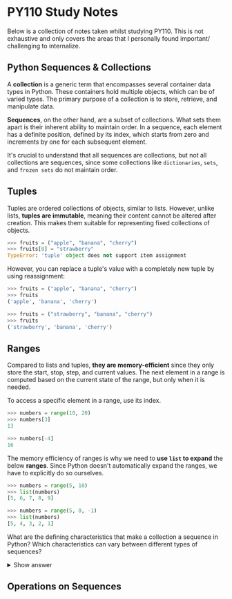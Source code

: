 # PY110 Study Notes 

Below is a collection of notes taken whilst studying PY110. This is not exhaustive and only covers the areas that I personally found important/ challenging to internalize. 

## Python Sequences & Collections

A **collection** is a generic term that encompasses several container data types in Python. These containers hold multiple objects, which can be of varied types. The primary purpose of a collection is to store, retrieve, and manipulate data.

**Sequences**, on the other hand, are a subset of collections. What sets them apart is their inherent ability to maintain order. In a sequence, each element has a definite position, defined by its index, which starts from zero and increments by one for each subsequent element.

It's crucial to understand that all sequences are collections, but not all collections are sequences, since some collections like `dictionaries`, `sets`, and `frozen sets` do not maintain order.

## Tuples

Tuples are ordered collections of objects, similar to lists. However, unlike lists, **tuples are immutable**, meaning their content cannot be altered after creation. This makes them suitable for representing fixed collections of objects.

```Python
>>> fruits = ("apple", "banana", "cherry")
>>> fruits[0] = "strawberry"
TypeError: 'tuple' object does not support item assignment
```

However, you can replace a tuple's value with a completely new tuple by using reassignment:

```Python
>>> fruits = ("apple", "banana", "cherry")
>>> fruits
('apple', 'banana', 'cherry')

>>> fruits = ("strawberry", "banana", "cherry")
>>> fruits
('strawberry', 'banana', 'cherry')
```

## Ranges 

Compared to lists and tuples, **they are memory-efficient** since they only store the start, stop, step, and current values. The next element in a range is computed based on the current state of the range, but only when it is needed.

To access a specific element in a range, use its index.

```Python
>>> numbers = range(10, 20)
>>> numbers[3]
13

>>> numbers[-4]
16
```

The memory efficiency of ranges is why we need to **use `list` to expand** the below **ranges**. Since Python doesn't automatically expand the ranges, we have to explicitly do so ourselves.

```Python
>>> numbers = range(5, 10)
>>> list(numbers)
[5, 6, 7, 8, 9]

>>> numbers = range(5, 0, -1)
>>> list(numbers)
[5, 4, 3, 2, 1]
```

What are the defining characteristics that make a collection a sequence in Python? Which characteristics can vary between different types of sequences?

<details>
<summary>Show answer</summary>
Sequences in Python are collections of items that are ordered and accessible by their position (index). All sequences support indexing, slicing, and iteration. However, some characteristics vary between sequence types, for example, mutability (lists are mutable; tuples, strings, and ranges are immutable) and memory efficiency (ranges are more memory-efficient because they generate values on demand rather than storing them all explicitly).
</details>

## Operations on Sequences


